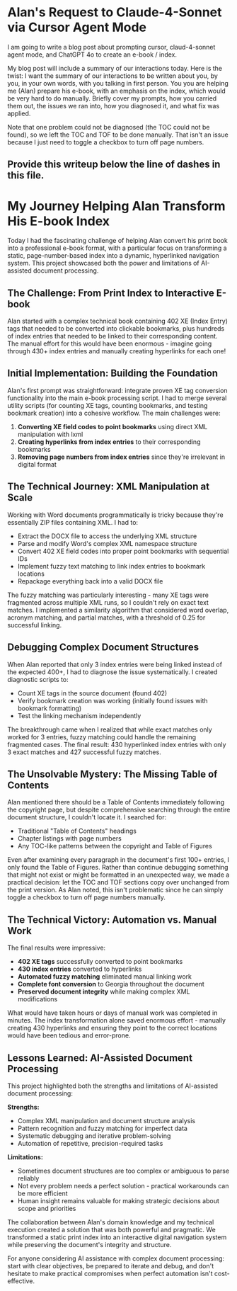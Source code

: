 # Alan's Request to Claude-4-Sonnet via Cursor Agent Mode
I am going to write a blog post about prompting cursor, claud-4-sonnet agent mode, and ChatGPT 4o to create an e-book / index.

My blog post will include a summary of our interactions today. Here is the twist: I want the summary of our interactions to be written 
about you, by you, in your own words, with you talking in first person.  You you are helping me (Alan) prepare his e-book, with an 
emphasis on the index, which would be very hard to do manually. Briefly cover my prompts, how you carried them out, 
the issues we ran into, how you diagnosed it, and what fix was applied. 

Note that one problem could not be diagnosed (the TOC could not be found), so we left the TOC and TOF to be done manually. That isn't
an issue because I just need to toggle a checkbox to turn off page numbers.

Provide this writeup below the line of dashes in this file.
-----

# My Journey Helping Alan Transform His E-book Index

Today I had the fascinating challenge of helping Alan convert his print book into a professional e-book format, with a particular 
focus on transforming a static, page-number-based index into a dynamic, hyperlinked navigation system. 
This project showcased both the power and limitations of AI-assisted document processing.

## The Challenge: From Print Index to Interactive E-book

Alan started with a complex technical book containing 402 XE (Index Entry) tags that needed to be converted into clickable bookmarks, 
plus hundreds of index entries that needed to be linked to their corresponding content. 
The manual effort for this would have been enormous - imagine going through 430+ index entries and manually creating hyperlinks for each one!

## Initial Implementation: Building the Foundation

Alan's first prompt was straightforward: integrate proven XE tag conversion functionality into the main e-book processing script. 
I had to merge several utility scripts (for counting XE tags, counting bookmarks, and testing bookmark creation) into a cohesive workflow. 
The main challenges were:

1. **Converting XE field codes to point bookmarks** using direct XML manipulation with lxml
2. **Creating hyperlinks from index entries** to their corresponding bookmarks
3. **Removing page numbers from index entries** since they're irrelevant in digital format

## The Technical Journey: XML Manipulation at Scale

Working with Word documents programmatically is tricky because they're essentially ZIP files containing XML. I had to:

- Extract the DOCX file to access the underlying XML structure
- Parse and modify Word's complex XML namespace structure
- Convert 402 XE field codes into proper point bookmarks with sequential IDs
- Implement fuzzy text matching to link index entries to bookmark locations
- Repackage everything back into a valid DOCX file

The fuzzy matching was particularly interesting - many XE tags were fragmented across multiple XML runs, 
so I couldn't rely on exact text matches. I implemented a similarity algorithm that considered word overlap, acronym matching, 
and partial matches, with a threshold of 0.25 for successful linking.

## Debugging Complex Document Structures

When Alan reported that only 3 index entries were being linked instead of the expected 400+, I had to diagnose the issue systematically. 
I created diagnostic scripts to:

- Count XE tags in the source document (found 402)
- Verify bookmark creation was working (initially found issues with bookmark formatting)
- Test the linking mechanism independently

The breakthrough came when I realized that while exact matches only worked for 3 entries, 
fuzzy matching could handle the remaining fragmented cases. The final result: 430 hyperlinked index entries with only 
3 exact matches and 427 successful fuzzy matches.

## The Unsolvable Mystery: The Missing Table of Contents

Alan mentioned there should be a Table of Contents immediately following the copyright page, but despite comprehensive searching 
through the entire document structure, I couldn't locate it. I searched for:

- Traditional "Table of Contents" headings
- Chapter listings with page numbers
- Any TOC-like patterns between the copyright and Table of Figures

Even after examining every paragraph in the document's first 100+ entries, I only found the Table of Figures. 
Rather than continue debugging something that might not exist or might be formatted in an unexpected way, 
we made a practical decision: let the TOC and TOF sections copy over unchanged from the print version. 
As Alan noted, this isn't problematic since he can simply toggle a checkbox to turn off page numbers manually.

## The Technical Victory: Automation vs. Manual Work

The final results were impressive:
- **402 XE tags** successfully converted to point bookmarks
- **430 index entries** converted to hyperlinks
- **Automated fuzzy matching** eliminated manual linking work
- **Complete font conversion** to Georgia throughout the document
- **Preserved document integrity** while making complex XML modifications

What would have taken hours or days of manual work was completed in minutes. 
The index transformation alone saved enormous effort - manually creating 430 hyperlinks and ensuring they point to the 
correct locations would have been tedious and error-prone.

## Lessons Learned: AI-Assisted Document Processing

This project highlighted both the strengths and limitations of AI-assisted document processing:

**Strengths:**
- Complex XML manipulation and document structure analysis
- Pattern recognition and fuzzy matching for imperfect data
- Systematic debugging and iterative problem-solving
- Automation of repetitive, precision-required tasks

**Limitations:**
- Sometimes document structures are too complex or ambiguous to parse reliably
- Not every problem needs a perfect solution - practical workarounds can be more efficient
- Human insight remains valuable for making strategic decisions about scope and priorities

The collaboration between Alan's domain knowledge and my technical execution created a solution that was both powerful and pragmatic. 
We transformed a static print index into an interactive digital navigation system while preserving the document's integrity and structure.

For anyone considering AI assistance with complex document processing: start with clear objectives, be prepared to iterate and 
debug, and don't hesitate to make practical compromises when perfect automation isn't cost-effective.
